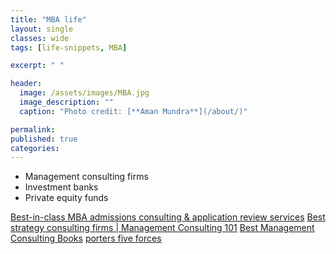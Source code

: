 ```yaml
---
title: "MBA life"
layout: single
classes: wide
tags: [life-snippets, MBA]

excerpt: " "

header:
  image: /assets/images/MBA.jpg
  image_description: ""
  caption: "Photo credit: [**Aman Mundra**](/about/)"

permalink:
published: true
categories: 
---
```


- Management consulting firms
- Investment banks
- Private equity funds

[Best-in-class MBA admissions consulting & application review services](https://www.mbacrystalball.com/)
[Best strategy consulting firms | Management Consulting 101](https://www.mbacrystalball.com/blog/2012/09/04/best-consulting-firms-strategy/)
[Best Management Consulting Books](https://www.mbacrystalball.com/blog/2014/05/23/best-management-consulting-books/)
[porters five forces](https://www.mbacrystalball.com/blog/strategy/porters-five-forces/)